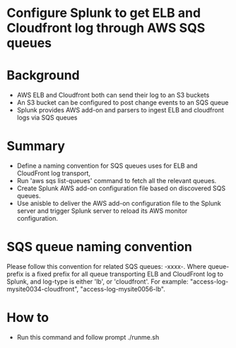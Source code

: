 # Configure Splunk to get ELB and Cloudfront log through AWS SQS queues

# Background
* AWS ELB and Cloudfront both can send their log to an S3 buckets
* An S3 bucket can be configured to post change events to an SQS queue
* Splunk provides AWS add-on and parsers to ingest ELB and cloudfront logs via SQS queues

# Summary
* Define a naming convention for SQS queues uses for ELB and CloudFront log transport, 
* Run 'aws sqs list-queues' command to fetch all the relevant queues.
* Create Splunk AWS add-on configuration file based on discovered SQS queues.
* Use anisble to deliver the AWS add-on configuration file to the Splunk server and trigger Splunk server to reload its AWS monitor configuration.

# SQS queue naming convention
Please follow this convention for related SQS queues: <queue-prefix>-xxxx-<log-type>.
Where queue-prefix is a fixed prefix for all queue transporting ELB and CloudFront log to Splunk, and log-type is either 'lb', or 'cloudfront'.
For example: "access-log-mysite0034-cloudfront", "access-log-mysite0056-lb".

# How to
* Run this command and follow prompt
./runme.sh


